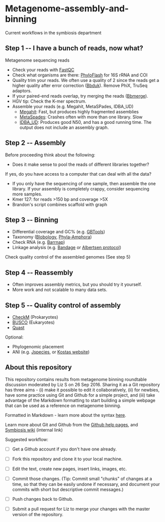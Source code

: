 # Metagenome-assembly-and-binning

Current workflows in the symbiosis department

## Step 1 -- I have a bunch of reads, now what?

Metagenome sequencing reads

- Check your reads with [FastQC](http://www.bioinformatics.babraham.ac.uk/projects/fastqc/)
- Check what organisms are there: [PhyloFlash](https://github.com/HRGV/phyloFlash) for 16S rRNA and COI
- Quality trim your reads. We often use a quality of 2 since the reads get a higher quality after error correction ([Bbduk](https://sourceforge.net/projects/bbmap/)). Remove PhiX, TruSeq adaptors.
- If your paired-end reads overlap, try merging the reads ([Bbmerge](https://sourceforge.net/projects/bbmap/)).
- HGV tip: Check the K-mer spectrum. 
- Assemble your reads (e.g. Megahit, MetaSPades, IDBA_UD)
  - [Megahit](https://github.com/voutcn/megahit): Fast, but produces highly fragmented assemblies
  - [MetaSpades](http://bioinf.spbau.ru/en/spades): Crashes often with more than one library. Slow
  - [IDBA_UD](http://i.cs.hku.hk/~alse/hkubrg/projects/idba_ud/): Produces good N50, and has a good running time. The output does not include an assembly graph.
 

## Step 2 -- Assembly

Before proceeding think about the following:

- Does it make sense to pool the reads of different libraries together?

If yes, do you have access to a computer that can deal with all the data?

- If you only have the sequencing of one sample, then assemble the one library. If your assembly is completely crappy, consider sequencing more samples. 
- Kmer 127: for reads >150 bp and coverage >5X 
- Brandon's script combines scaffold with graph


## Step 3 -- Binning

- Differential coverage and GC% (e.g. [GBTools](https://github.com/kbseah/genome-bin-tools/))
- Taxonomy ([Blobology](https://github.com/blaxterlab/blobology), [Phyla-Amphora](http://wolbachia.biology.virginia.edu/WuLab/Software.html))
- Check RNA (e.g. [Barrnap](https://github.com/tseemann/barrnap))
- Linkage analysis (e.g. [Bandage](https://github.com/rrwick/Bandage) or [Albertsen protocol](https://github.com/MadsAlbertsen/multi-metagenome))

Check quality control of the assembled genomes (See step 5)

## Step 4 -- Reassembly

- Often improves assembly metrics, but you should try it yourself. 
- More work and not scalable to many data sets.

## Step 5 -- Quality control of assembly

- [CheckM](http://ecogenomics.github.io/CheckM/) (Prokaryotes)
- [BUSCO](http://busco.ezlab.org/) (Eukaryotes)
- [Quast](http://bioinf.spbau.ru/quast)

Optional:

- Phylogenomic placement
- ANI (e.g. [Jspecies](http://imedea.uib-csic.es/jspecies/), or [Kostas website](http://enve-omics.gatech.edu/))


## About this repository

This repository contains results from metagenome binning roundtable discussion moderated by Liz S on 26 Sep 2016. Sharing it as a Git repository has three aims - (i) make it possible to edit it collaboratively, (ii) for newbies, have some practice using Git and Github for a simple project, and (iii) take advantage of the Markdown formatting to start building a simple webpage that can be used as a reference on metagenome binning.

Formatted in Markdown - learn more about the syntax [here](https://help.github.com/articles/basic-writing-and-formatting-syntax/).

Learn more about Git and Github from the [Github help pages](https://guides.github.com/activities/hello-world/), and [Symbiosis wiki](https://colab.mpi-bremen.de/molecol/trac/wiki/SymbiosisGroup/BioTools/Git) (internal link)

Suggested workflow: 

- [ ] Get a Github account if you don't have one already. 
- [ ] Fork this repository and clone it to your local machine. 
- [ ] Edit the text, create new pages, insert links, images, etc. 
- [ ] Commit those changes. (Tip: Commit small "chunks" of changes at a time, so that they can be easily undone if necessary, and document your commits with short but descriptive commit messages.)
- [ ] Push changes back to Github. 
- [ ] Submit a pull request for Liz to merge your changes with the master version of the repository.

